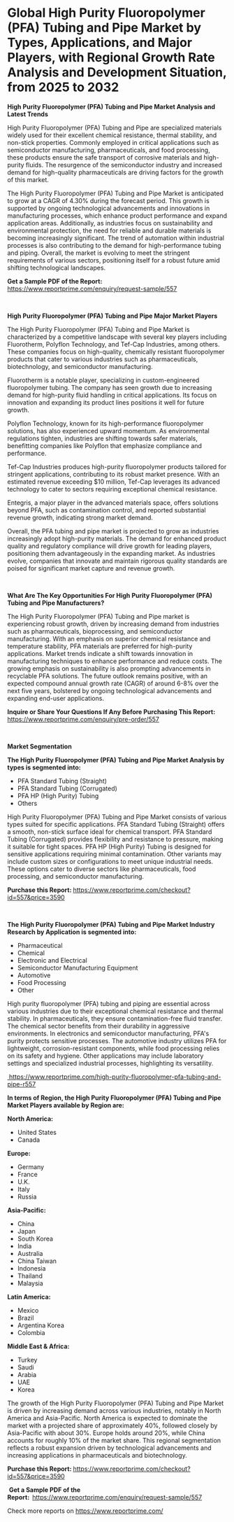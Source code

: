 <p><h1>Global High Purity Fluoropolymer (PFA) Tubing and Pipe Market by Types, Applications, and Major Players, with Regional Growth Rate Analysis and Development Situation, from 2025 to 2032</h1></p><p><strong>High Purity Fluoropolymer (PFA) Tubing and Pipe Market Analysis and Latest Trends</strong></p>
<p><p>High Purity Fluoropolymer (PFA) Tubing and Pipe are specialized materials widely used for their excellent chemical resistance, thermal stability, and non-stick properties. Commonly employed in critical applications such as semiconductor manufacturing, pharmaceuticals, and food processing, these products ensure the safe transport of corrosive materials and high-purity fluids. The resurgence of the semiconductor industry and increased demand for high-quality pharmaceuticals are driving factors for the growth of this market.</p><p>The High Purity Fluoropolymer (PFA) Tubing and Pipe Market is anticipated to grow at a CAGR of 4.30% during the forecast period. This growth is supported by ongoing technological advancements and innovations in manufacturing processes, which enhance product performance and expand application areas. Additionally, as industries focus on sustainability and environmental protection, the need for reliable and durable materials is becoming increasingly significant. The trend of automation within industrial processes is also contributing to the demand for high-performance tubing and piping. Overall, the market is evolving to meet the stringent requirements of various sectors, positioning itself for a robust future amid shifting technological landscapes.</p></p>
<p><strong>Get a Sample PDF of the Report:&nbsp;</strong> <a href="https://www.reportprime.com/enquiry/request-sample/557?utm_campaign=2580&utm_medium=2&utm_source=Github&utm_content=ia&utm_term=18032025&utm_id=high-purity-fluoropolymer-pfa-tubing-and-pipe">https://www.reportprime.com/enquiry/request-sample/557</a></p>
<p>&nbsp;</p>
<p><strong>High Purity Fluoropolymer (PFA) Tubing and Pipe Major Market Players</strong></p>
<p><p>The High Purity Fluoropolymer (PFA) Tubing and Pipe Market is characterized by a competitive landscape with several key players including Fluorotherm, Polyflon Technology, and Tef-Cap Industries, among others. These companies focus on high-quality, chemically resistant fluoropolymer products that cater to various industries such as pharmaceuticals, biotechnology, and semiconductor manufacturing.</p><p>Fluorotherm is a notable player, specializing in custom-engineered fluoropolymer tubing. The company has seen growth due to increasing demand for high-purity fluid handling in critical applications. Its focus on innovation and expanding its product lines positions it well for future growth.</p><p>Polyflon Technology, known for its high-performance fluoropolymer solutions, has also experienced upward momentum. As environmental regulations tighten, industries are shifting towards safer materials, benefitting companies like Polyflon that emphasize compliance and performance.</p><p>Tef-Cap Industries produces high-purity fluoropolymer products tailored for stringent applications, contributing to its robust market presence. With an estimated revenue exceeding $10 million, Tef-Cap leverages its advanced technology to cater to sectors requiring exceptional chemical resistance.</p><p>Entegris, a major player in the advanced materials space, offers solutions beyond PFA, such as contamination control, and reported substantial revenue growth, indicating strong market demand.</p><p>Overall, the PFA tubing and pipe market is projected to grow as industries increasingly adopt high-purity materials. The demand for enhanced product quality and regulatory compliance will drive growth for leading players, positioning them advantageously in the expanding market. As industries evolve, companies that innovate and maintain rigorous quality standards are poised for significant market capture and revenue growth.</p></p>
<p>&nbsp;</p>
<p><strong>What Are The Key Opportunities For High Purity Fluoropolymer (PFA) Tubing and Pipe Manufacturers?</strong></p>
<p><p>The High Purity Fluoropolymer (PFA) Tubing and Pipe market is experiencing robust growth, driven by increasing demand from industries such as pharmaceuticals, bioprocessing, and semiconductor manufacturing. With an emphasis on superior chemical resistance and temperature stability, PFA materials are preferred for high-purity applications. Market trends indicate a shift towards innovation in manufacturing techniques to enhance performance and reduce costs. The growing emphasis on sustainability is also prompting advancements in recyclable PFA solutions. The future outlook remains positive, with an expected compound annual growth rate (CAGR) of around 6-8% over the next five years, bolstered by ongoing technological advancements and expanding end-user applications.</p></p>
<p><strong>Inquire or Share Your Questions If Any Before Purchasing This Report:</strong> <a href="https://www.reportprime.com/enquiry/pre-order/557?utm_campaign=2580&utm_medium=2&utm_source=Github&utm_content=ia&utm_term=18032025&utm_id=high-purity-fluoropolymer-pfa-tubing-and-pipe">https://www.reportprime.com/enquiry/pre-order/557</a></p>
<p>&nbsp;</p>
<p><strong>Market Segmentation</strong></p>
<p><strong>The High Purity Fluoropolymer (PFA) Tubing and Pipe Market Analysis by types is segmented into:</strong></p>
<p><ul><li>PFA Standard Tubing (Straight)</li><li>PFA Standard Tubing (Corrugated)</li><li>PFA HP (High Purity) Tubing</li><li>Others</li></ul></p>
<p><p>High Purity Fluoropolymer (PFA) Tubing and Pipe Market consists of various types suited for specific applications. PFA Standard Tubing (Straight) offers a smooth, non-stick surface ideal for chemical transport. PFA Standard Tubing (Corrugated) provides flexibility and resistance to pressure, making it suitable for tight spaces. PFA HP (High Purity) Tubing is designed for sensitive applications requiring minimal contamination. Other variants may include custom sizes or configurations to meet unique industrial needs. These options cater to diverse sectors like pharmaceuticals, food processing, and semiconductor manufacturing.</p></p>
<p><strong>Purchase this Report:&nbsp;</strong><a href="https://www.reportprime.com/checkout?id=557&price=3590&utm_campaign=2580&utm_medium=2&utm_source=Github&utm_content=ia&utm_term=18032025&utm_id=high-purity-fluoropolymer-pfa-tubing-and-pipe">https://www.reportprime.com/checkout?id=557&price=3590</a></p>
<p>&nbsp;</p>
<p><strong>The High Purity Fluoropolymer (PFA) Tubing and Pipe Market Industry Research by Application is segmented into:</strong></p>
<p><ul><li>Pharmaceutical</li><li>Chemical</li><li>Electronic and Electrical</li><li>Semiconductor Manufacturing Equipment</li><li>Automotive</li><li>Food Processing</li><li>Other</li></ul></p>
<p><p>High purity fluoropolymer (PFA) tubing and piping are essential across various industries due to their exceptional chemical resistance and thermal stability. In pharmaceuticals, they ensure contamination-free fluid transfer. The chemical sector benefits from their durability in aggressive environments. In electronics and semiconductor manufacturing, PFA's purity protects sensitive processes. The automotive industry utilizes PFA for lightweight, corrosion-resistant components, while food processing relies on its safety and hygiene. Other applications may include laboratory settings and specialized industrial processes, highlighting its versatility.</p></p>
<p><a href="https://www.reportprime.com/high-purity-fluoropolymer-pfa-tubing-and-pipe-r557?utm_campaign=2580&utm_medium=2&utm_source=Github&utm_content=ia&utm_term=18032025&utm_id=high-purity-fluoropolymer-pfa-tubing-and-pipe">&nbsp;https://www.reportprime.com/high-purity-fluoropolymer-pfa-tubing-and-pipe-r557</a></p>
<p><strong>In terms of Region, the High Purity Fluoropolymer (PFA) Tubing and Pipe Market Players available by Region are:</strong></p>
<p>
    <p> <strong> North America: </strong>
        <ul>
            <li>United States</li>
            <li>Canada</li>
        </ul>
        </p> 
    <p> <strong> Europe: </strong>
        <ul>
            <li>Germany</li>
            <li>France</li>
            <li>U.K.</li>
            <li>Italy</li>
            <li>Russia</li>
        </ul>
        </p> 
    <p> <strong> Asia-Pacific: </strong>
        <ul>
            <li>China</li>
            <li>Japan</li>
            <li>South Korea</li>
            <li>India</li>
            <li>Australia</li>
            <li>China Taiwan</li>
            <li>Indonesia</li>
            <li>Thailand</li>
            <li>Malaysia</li>
        </ul>
        </p> 
    <p> <strong> Latin America: </strong>
        <ul>
            <li>Mexico</li>
            <li>Brazil</li>
            <li>Argentina Korea</li>
            <li>Colombia</li>
        </ul>
        </p> 
    <p> <strong> Middle East & Africa: </strong>
        <ul>
            <li>Turkey</li>
            <li>Saudi</li>
            <li>Arabia</li>
            <li>UAE</li>
            <li>Korea</li>
        </ul>
    </p>
    </p>
<p><p>The growth of the High Purity Fluoropolymer (PFA) Tubing and Pipe Market is driven by increasing demand across various industries, notably in North America and Asia-Pacific. North America is expected to dominate the market with a projected share of approximately 40%, followed closely by Asia-Pacific with about 30%. Europe holds around 20%, while China accounts for roughly 10% of the market share. This regional segmentation reflects a robust expansion driven by technological advancements and increasing applications in pharmaceuticals and biotechnology.</p></p>
<p><strong>Purchase this Report: </strong><a href="https://www.reportprime.com/checkout?id=557&price=3590&utm_campaign=2580&utm_medium=2&utm_source=Github&utm_content=ia&utm_term=18032025&utm_id=high-purity-fluoropolymer-pfa-tubing-and-pipe">https://www.reportprime.com/checkout?id=557&price=3590</a></p>
<p>&nbsp;<strong>Get a Sample PDF of the Report:&nbsp;&nbsp;</strong><a href="https://www.reportprime.com/enquiry/request-sample/557?utm_campaign=2580&utm_medium=2&utm_source=Github&utm_content=ia&utm_term=18032025&utm_id=high-purity-fluoropolymer-pfa-tubing-and-pipe">https://www.reportprime.com/enquiry/request-sample/557</a></p>
<p><strong></strong></p>
<p>Check more reports on <a href="https://www.reportprime.com/?utm_campaign=2580&utm_medium=2&utm_source=Github&utm_content=ia&utm_term=18032025&utm_id=high-purity-fluoropolymer-pfa-tubing-and-pipe">https://www.reportprime.com/</a></p>